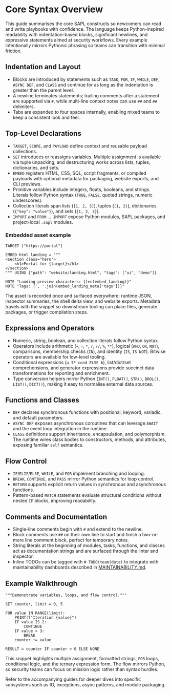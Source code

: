 # Core Syntax Overview

This guide summarises the core SAPL constructs so newcomers can read and write
playbooks with confidence. The language keeps Python-inspired readability with
indentation-based blocks, significant newlines, and expressive statements aimed
at security workflows. Every example intentionally mirrors Pythonic phrasing so
teams can transition with minimal friction.

## Indentation and Layout

* Blocks are introduced by statements such as `TASK`, `FOR`, `IF`, `WHILE`,
  `DEF`, `ASYNC DEF`, and `CLASS` and continue for as long as the indentation is
  greater than the parent level.
* A newline terminates statements; trailing comments after a statement are
  supported via `#`, while multi-line context notes can use `##` and `##`
  delimiters.
* Tabs are expanded to four spaces internally, enabling mixed teams to keep a
  consistent look and feel.

## Top-Level Declarations

* `TARGET`, `SCOPE`, and `PAYLOAD` define context and reusable payload
  collections.
* `SET` introduces or reassigns variables. Multiple assignment is available via
  tuple unpacking, and destructuring works across lists, tuples, dictionaries,
  and sets.
* `EMBED` registers HTML, CSS, SQL, script fragments, or compiled payloads with
  optional metadata for packaging, website exports, and CLI previews.
* Primitive variables include integers, floats, booleans, and strings. Literals
  follow Python syntax (`TRUE`, `FALSE`, quoted strings, numeric underscores).
* Collection literals span lists (`[1, 2, 3]`), tuples (`(1, 2)`), dictionaries
  (`{"key": "value"}`), and sets (`{1, 2, 3}`).
* `IMPORT` and `FROM … IMPORT` expose Python modules, SAPL packages, and
  project-local `.sapl` modules.

### Embedded asset example

```sapl
TARGET ["https://portal"]

EMBED html landing = """
<section class="hero">
    <h1>Portal for {target}</h1>
</section>
""" USING {"path": "website/landing.html", "tags": ["ui", "demo"]}

NOTE "Landing preview characters: {len(embed_landing)}"
NOTE "Tags: {', '.join(embed_landing_meta['tags'])}"
```

The asset is recorded once and surfaced everywhere: runtime JSON, inspector summaries,
the shell delta view, and website exports. Metadata travels with the snippet so downstream
tooling can place files, generate packages, or trigger compilation steps.

## Expressions and Operators

* Numeric, string, boolean, and collection literals follow Python syntax.
* Operators include arithmetic (`+`, `-`, `*`, `/`, `//`, `%`, `**`), logical
  (`AND`, `OR`, `NOT`), comparisons, membership checks (`IN`), and identity
  (`IS`, `IS NOT`). Bitwise operators are available for low-level tooling.
* Conditional expressions (`a IF cond ELSE b`), list/dict/set comprehensions,
  and generator expressions provide succinct data transformations for reporting
  and enrichment.
* Type conversion helpers mirror Python (`INT()`, `FLOAT()`, `STR()`, `BOOL()`,
  `LIST()`, `DICT()`), making it easy to normalise external data sources.

## Functions and Classes

* `DEF` declares synchronous functions with positional, keyword, variadic, and
  default parameters.
* `ASYNC DEF` exposes asynchronous coroutines that can leverage `AWAIT` and the
  event loop integration in the runtime.
* `CLASS` definitions support inheritance, encapsulation, and polymorphism. The
  runtime wires class bodies to constructors, methods, and attributes, exposing
  familiar `self` semantics.

## Flow Control

* `IF`/`ELIF`/`ELSE`, `WHILE`, and `FOR` implement branching and looping.
* `BREAK`, `CONTINUE`, and `PASS` mirror Python semantics for loop control.
* `RETURN` supports explicit return values in synchronous and asynchronous
  functions.
* Pattern-based `MATCH` statements evaluate structural conditions without
  nested `IF` blocks, improving readability.

## Comments and Documentation

* Single-line comments begin with `#` and extend to the newline.
* Block comments use `##` on their own line to start and finish a two-or-more
  line comment block, perfect for temporary notes.
* String literals at the beginning of modules, tasks, functions, and classes act
  as documentation strings and are surfaced through the linter and inspector.
* Inline TODOs can be tagged with `# TODO(team|date)` to integrate with
  maintainability dashboards described in [MAINTAINABILITY.md](MAINTAINABILITY.md).

## Example Walkthrough

```sapl
"""Demonstrate variables, loops, and flow control."""

SET counter, limit = 0, 5

FOR value IN RANGE(limit):
    PRINT(f"Iteration {value}")
    IF value IS 2:
        CONTINUE
    IF value > 3:
        BREAK
    counter += value

RESULT = counter IF counter > 0 ELSE NONE
```

This snippet highlights multiple assignment, formatted strings, `FOR` loops,
conditional logic, and the ternary expression form. The flow mirrors Python,
so security teams can focus on mission logic rather than syntax hurdles.

Refer to the accompanying guides for deeper dives into specific subsystems such
as IO, exceptions, async patterns, and module packaging.
